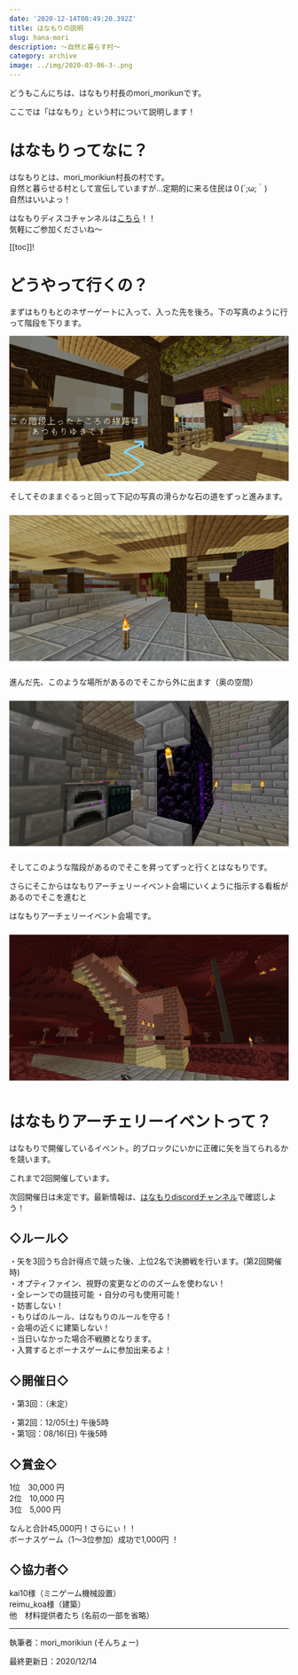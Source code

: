 ```yaml
---
date: '2020-12-14T08:49:20.392Z'
title: はなもりの説明
slug: hana-mori
description: ～自然と暮らす村～
category: archive
image: ../img/2020-03-06-3-.png
---
```

どうもこんにちは、はなもり村長のmori_morikunです。

ここでは「はなもり」という村について説明します！

# はなもりってなに？

はなもりとは、mori_morikiun村長の村です。\
自然と暮らせる村として宣伝していますが...定期的に来る住民は０(´;ω;｀)\
自然はいいよっ！

はなもりディスコチャンネルは[こちら](https://discord.gg/nwSAyXQw)！！\
気軽にご参加くださいね～

[[toc]]!

# どうやって行くの？

まずはもりもとのネザーゲートに入って、入った先を後ろ。下の写真のように行って階段を下ります。

![](/img/inked2020-11-15_17.09.30_li.jpg)

そしてそのままぐるっと回って下記の写真の滑らかな石の道をずっと進みます。

![](/img/2020-12-14-1-.png)

進んだ先、このような場所があるのでそこから外に出ます（奥の空間）

![](/img/2020-12-14-2-.png)

そしてこのような階段があるのでそこを昇ってずっと行くとはなもりです。

さらにそこからはなもりアーチェリーイベント会場にいくように指示する看板があるのでそこを進むと

はなもりアーチェリーイベント会場です。

![](/img/2020-11-15-2-.png)

# はなもりアーチェリーイベントって？

はなもりで開催しているイベント。的ブロックにいかに正確に矢を当てられるかを競います。

これまで2回開催しています。

次回開催日は未定です。最新情報は、[はなもりdiscordチャンネル](https://discord.gg/nwSAyXQw)で確認しよう！

## ◇ルール◇

・矢を3回うち合計得点で競った後、上位2名で決勝戦を行います。(第2回開催時) \
・オプティファイン、視野の変更などののズームを使わない！  \
・全レーンでの競技可能 ・自分の弓も使用可能！\
・妨害しない！ \
・もりぱのルール、はなもりのルールを守る！ \
・会場の近くに建築しない！\
・当日いなかった場合不戦勝となります。　　　　　　\
・入賞するとボーナスゲームに参加出来るよ！　

## ◇開催日◇

・第3回：（未定）

・第2回：12/05(土) 午後5時\
・第1回：08/16(日) 午後5時

## ◇賞金◇

1位　30,000 円 \
2位　10,000 円 \
3位　5,000 円 

なんと合計45,000円！さらにぃ！！ \
ボーナスゲーム（1～3位参加）成功で1,000円 ！

## ◇協力者◇

kai10様（ミニゲーム機械設置） \
reimu_koa様（建築）\
他　材料提供者たち (名前の一部を省略）

- - -

執筆者：mori_morikiun (そんちょー)

最終更新日：2020/12/14
